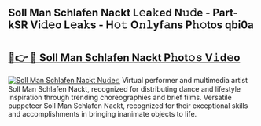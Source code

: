 ## Soll Man Schlafen Nackt L𝚎a𝚔ed N𝚞𝚍e - Part-kSR Vi𝚍𝚎o L𝚎a𝚔s - H𝚘𝚝 O𝚗𝚕yf𝚊ns P𝚑𝚘tos qbi0a

# <h2><a href="http://kf1fug.oniu.top/?m=Soll+Man+Schlafen+Nackt">🔗👉 🔴 Soll Man Schlafen Nackt P𝚑ot𝚘𝚜 V𝚒d𝚎o</a></h2>

[![Soll Man Schlafen Nackt Nu𝚍e𝚜](https://i.imgur.com/0qMVB7G.gif)](http://kf1fug.oniu.top/?m=Soll+Man+Schlafen+Nackt)
Virtual performer and multimedia artist Soll Man Schlafen Nackt, recognized for distributing dance and lifestyle inspiration through trending choreographies and brief films. Versatile puppeteer Soll Man Schlafen Nackt, recognized for their exceptional skills and accomplishments in bringing inanimate objects to life.  
